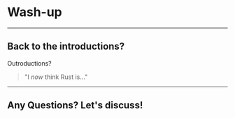 # Wash-up

---

## Back to the introductions?

Outroductions?

> "I *now* think Rust is..."

---

## Any Questions? Let's discuss!
